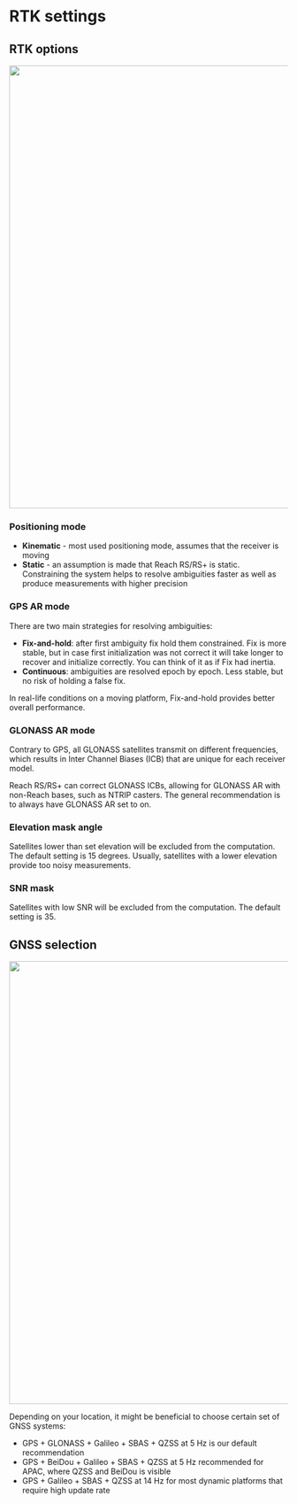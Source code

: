 # RTK settings

## RTK options


<p style="text-align:center" ><img src="../img/reach-panel/rtk_settings/rtk-settings-rs-m-plus.png" style="width: 800px;" /></p>


### Positioning mode

+ **Kinematic** - most used positioning mode, assumes that the receiver is moving
+ **Static** - an assumption is made that Reach RS/RS+ is static. Constraining the system helps to resolve ambiguities faster as well as produce measurements with higher precision

 

### GPS AR mode

There are two main strategies for resolving ambiguities:
 
+ **Fix-and-hold**: after first ambiguity fix hold them constrained. Fix is more stable, but in case first initialization was not correct it will take longer to recover and initialize correctly. You can think of it as if Fix had inertia.
+ **Continuous**: ambiguities are resolved epoch by epoch. Less stable, but no risk of holding a false fix.

In real-life conditions on a moving platform, Fix-and-hold provides better overall performance.

### GLONASS AR mode 
Contrary to GPS, all GLONASS satellites transmit on different frequencies, which results in Inter Channel Biases (ICB) that are unique for each receiver model. 

Reach RS/RS+ can correct GLONASS ICBs, allowing for GLONASS AR with non-Reach bases, such as NTRIP casters. The general recommendation is to always have GLONASS AR set to on.



### Elevation mask angle
Satellites lower than set elevation will be excluded from the computation. The default setting is 15 degrees. Usually, satellites with a lower elevation provide too noisy measurements.

### SNR mask
Satellites with low SNR will be excluded from the computation. The default setting is 35.

## GNSS selection



<p style="text-align:center" ><img src="../img/reach-panel/rtk_settings/gnss-selection-rs-m-plus.png" style="width: 800px;" /></p>

Depending on your location, it might be beneficial to choose certain set of GNSS systems: 

+ GPS + GLONASS + Galileo + SBAS + QZSS at 5 Hz is our default recommendation
+ GPS + BeiDou + Galileo + SBAS + QZSS at 5 Hz recommended for APAC, where QZSS and BeiDou is visible
+ GPS + Galileo + SBAS + QZSS at 14 Hz for most dynamic platforms that require high update rate



